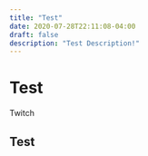 ```yaml
---
title: "Test"
date: 2020-07-28T22:11:08-04:00
draft: false
description: "Test Description!"
---
```


# Test

Twitch

## Test